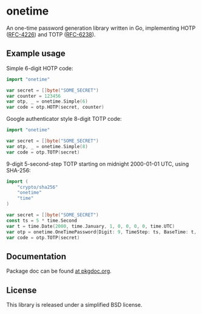onetime
=======

An one-time password generation library written in Go, implementing 
HOTP ([RFC-4226](http://tools.ietf.org/html/rfc4226)) and 
TOTP ([RFC-6238](http://tools.ietf.org/html/rfc6238)).

Example usage 
-------------

Simple 6-digit HOTP code:
```go
import "onetime"

var secret = []byte("SOME_SECRET")
var counter = 123456
var otp, _ = onetime.Simple(6)
var code = otp.HOTP(secret, counter)
```

Google authenticator style 8-digit TOTP code:
```go
import "onetime"

var secret = []byte("SOME_SECRET")
var otp, _ = onetime.Simple(8)
var code = otp.TOTP(secret)
```

9-digit 5-second-step TOTP starting on midnight 2000-01-01 UTC, using SHA-256:
```go
import (
    "crypto/sha256"
    "onetime"
    "time"
)

var secret = []byte("SOME_SECRET")
const ts = 5 * time.Second
var t = time.Date(2000, time.January, 1, 0, 0, 0, 0, time.UTC)
var otp = onetime.OneTimePassword{Digit: 9, TimeStep: ts, BaseTime: t, Hash: sha256.New}
var code = otp.TOTP(secret)
```

Documentation
-------------
Package doc can be found [at pkgdoc.org](http://go.pkgdoc.org/github.com/gwwfps/onetime).

License
-------
This library is released under a simplified BSD license.
